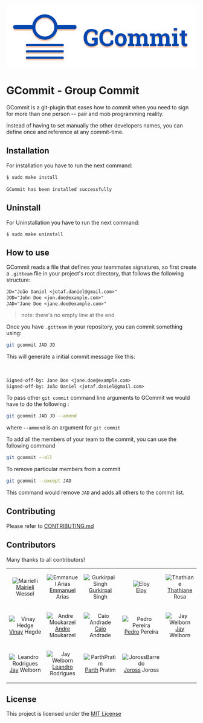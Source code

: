 ![GCommit](GCommitLogo.png)


# GCommit - Group Commit

GCommit is a git-plugin that eases how to commit when you need to sign for
more than one person -- pair and mob programming reality.

Instead of having to set manually the other developers names, you can define
once and reference at any commit-time.

## Installation
For installation you have to run the next command:

```
$ sudo make install

GCommit has been installed successfully
```

## Uninstall
For Uninstallation you have to run the next command:

```
$ sudo make uninstall
```


## How to use

GCommit reads a file that defines your teammates signatures, so first create
a `.gitteam` file in your project's root directory, that follows the following
structure:

```plain
JD="João Daniel <jotaf.daniel@gmail.com>"
JOD="John Doe <jon.doe@example.com>"
JAD="Jane Doe <jane.doe@example.com>"
```

> note: there's no empty line at the end

Once you have `.gitteam` in your repository, you can commit something using:

```bash
git gcommit JAD JD
```

This will generate a initial commit message like this:

```plain


Signed-off-by: Jane Doe <jane.doe@example.com>
Signed-off-by: João Daniel <jotaf.daniel@gmail.com>
```

To pass other ```git commit``` command line arguments to GCommit we would have to do the following :

```bash
git gcommit JAD JD --amend
```
where ```--ammend``` is an argument for ```git commit``` 

To add all the members of your team to the commit, you can use the following command

```bash
git gcommit --all
```

To remove particular members from a commit 

```bash
git gcommit --except JAD
```

This command would remove ```JAD``` and adds all others to the commit list.


## Contributing

Please refer to [CONTRIBUTING.md][1]


## Contributors

Many thanks to all contributors!

| | | | | |
|-|-|-|-|-|
|<p align="center"><img src="https://avatars3.githubusercontent.com/u/5549736?s=200&v=4"  alt="Mairielli" /><br />[Mairieli][mairieli] Wessel</p>|<p align="center"><img src="https://avatars2.githubusercontent.com/u/7605307?s=200&v=4"  alt="Emmanuel Arias"/><br />[Emmanuel][eamanu] Arias</p>|<p align="center"><img src="https://avatars2.githubusercontent.com/u/12171804?s=100&v=4" alt="Gurkirpal Singh" width="200"/><br />[Gurkirpal][gpalsingh] Singh </p>|<p align="center"><img src="https://avatars2.githubusercontent.com/u/3865119?s=200&v=4"  alt="Eloy"/><br />[Eloy][ehx]</p>|<p align="center"><img src="https://avatars0.githubusercontent.com/u/3801092?s=200&v=4"  alt="Thathiane"/><br />[Thathiane][thatiane] Rosa</p>|
|<p align="center"><img src="https://avatars3.githubusercontent.com/u/8609211?s=200&v=4"  alt="Vinay Hedge"/><br />[Vinay][hegde5] Hegde</p>|<p align="center"><img src="https://avatars3.githubusercontent.com/u/17693231?s=200&v=4" alt="Andre Moukarzel"/><br />[Andre][Detril] Moukarzel</p>|<p align="center"><img src="https://avatars3.githubusercontent.com/u/27254325?s=200&v=4" alt="Caio Andrade"/><br />[Caio][CaioA] Andrade</p>|<p align="center"><img src="https://avatars2.githubusercontent.com/u/7110169?s=200&v=4"  alt="Pedro Pereira"/><br />[Pedro][pedro823] Pereira </p>|<p align="center"><img src="https://avatars1.githubusercontent.com/u/20888363?s=200&v=4" alt="Jay Welborn"/><br />[Jay][JayWelborn] Welborn </p>|
|<p align="center"><img src="https://avatars1.githubusercontent.com/u/39068024?s=460&v=4" alt="Leandro Rodrigues" width="200"/><br />[Jay][JayWelborn] Welborn </p>|<p align="center"><img src="https://avatars1.githubusercontent.com/u/20888363?s=200&v=4" alt="Jay Welborn"/><br />[Leandro][Leandrigues] Rodrigues</p>|<p align="center"><img src="https://avatars1.githubusercontent.com/u/30770796?s=460&v=4"  alt="ParthPratim" width="200"/><br />[Parth][ParthPratim] Pratim </p>|<p align="center"><img src="https://avatars1.githubusercontent.com/u/5351077?s=460&v=4"  alt="JorossBarredo" width="200"/><br />[Joross][iamjoross] Joross </p>| |



## License



This project is licensed under the [MIT License][2]



[1]: https://github.com/jooaodanieel/GCommit/blob/master/CONTRIBUTING.md
[2]: https://opensource.org/licenses/MIT


[mairieli]: https://github.com/mairieli
[eamanu]: https://github.com/eamanu
[gpalsingh]: https://github.com/gpalsingh
[ehx]: https://github.com/ehx
[thatiane]: https://github.com/thatiane
[hegde5]: https://github.com/hegde5
[Detril]: https://github.com/Detril
[CaioA]: https://github.com/CanTulio
[pedro823]: https://github.com/pedro823
[JayWelborn]:https://github.com/JayWelborn
[Leandrigues]:https://github.com/Leandrigues
[ParthPratim]:https://github.com/ParthPratim
[iamjoross]:https://github.com/iamjoross

